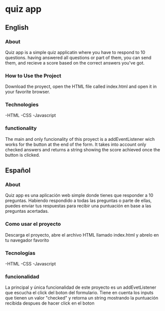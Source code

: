 # quiz app

## English

### About
Quiz app is a simple quiz applicatin where you have to respond to 10 questions. having answered all questions or part of them, you can send them, and recieve a score based on the correct answers you've got.

### How to Use the Project
Download the proyect, open the HTML file called index.html and open it in your favorite browser.

### Technologies
-HTML
-CSS
-Javascript

### functionality
The main and only funcionality of this proyect is a addEventListener wich works for the button at the end of the form. It takes into account only checked answers and returns a string showing the score achieved once the button is clicked.


## Español

### About
Quiz app es una aplicación web simple donde tienes que responder a 10 preguntas. Habiendo respondido a todas las preguntas o parte de ellas, puedes enviar tus respuestas para recibir una puntuación en base a las preguntas acertadas.

### Como usar el proyecto
Descarga el proyecto, abre el archivo HTML llamado index.html y abrelo en tu navegador favorito

### Tecnologías
-HTML
-CSS
-Javascript

### funcionalidad
La principal y única funcionalidad de este proyecto es un addEvetListener que escucha el click del boton del formulario. Tiene en cuenta los inputs que tienen un valor "checked" y retorna un string mostrando la puntuación recibida despues de hacer click en el boton